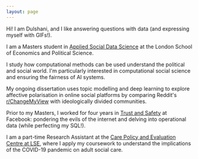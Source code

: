 ```yaml
---
layout: page
---
```


Hi! I am Dulshani, and I like answering questions with data (and expressing myself with GIFs!). 

I am a Masters student in [Applied Social Data Science](https://www.lse.ac.uk/methodology) at the London School of Economics and Political Science. 

I study how computational methods can be used understand the political and social world. I'm particularly interested in computational social science and ensuring the fairness of AI systems. 

My ongoing dissertation uses topic modelling and deep learning to explore affective polarisation in online social platforms by comparing Reddit's [r/ChangeMyView](https://www.reddit.com/r/changemyview/) with ideologically divided communities. 

Prior to my Masters, I worked for four years in [Trust and Safety](https://about.fb.com/actions/promoting-safety-and-expression/) at Facebook: pondering the evils of the internet and delving into operational data (while perfecting my SQL!).

I am a part-time Research Assistant at the [Care Policy and Evaluation Centre at LSE](https://www.lse.ac.uk/cpec), where I apply my coursework to understand the implications of the COVID-19 pandemic on adult social care.